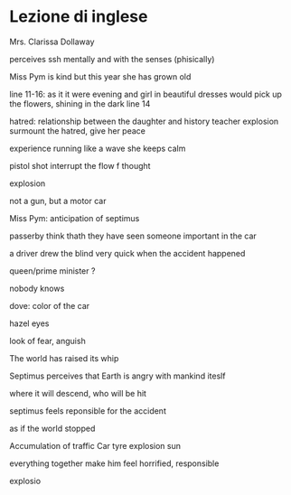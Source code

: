# Lezione di inglese

Mrs. Clarissa Dollaway

perceives ssh mentally and with the senses (phisically)

Miss Pym is kind but this year she has grown old

line 11-16: as it it were evening and girl in beautiful dresses would pick up the flowers, shining in the dark
line 14

hatred: relationship between the daughter and history teacher
explosion surmount the hatred, give her peace

experience running like a wave 
she keeps calm

pistol shot interrupt the flow f thought

explosion

not a gun, but a motor car

Miss Pym: anticipation of septimus

passerby think thath they have seen someone important in the car

a driver drew the blind very quick when the accident happened

queen/prime minister ?

nobody knows

dove: color of the car

hazel eyes

look of fear, anguish


The world has raised its whip

Septimus perceives that Earth is angry with mankind iteslf

where it will descend, who will be hit

septimus feels reponsible for the accident

as if the world stopped


Accumulation of traffic
Car tyre explosion
sun

everything together make him feel  horrified, responsible

explosio
<!--stackedit_data:
eyJoaXN0b3J5IjpbOTkzNzA0Mjg3LDgwMzY0NDEwNCwtMjAwMD
YzMDIxNV19
-->